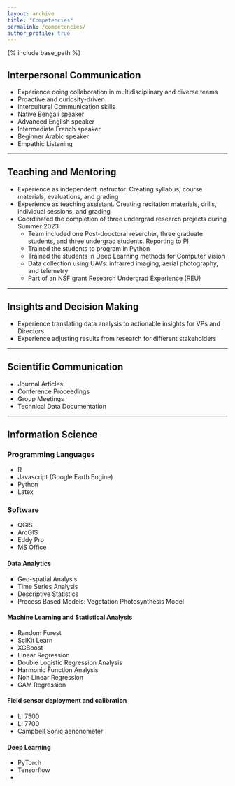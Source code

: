 ```yaml
---
layout: archive
title: "Competencies"
permalink: /competencies/
author_profile: true
---
```


{% include base_path %}
<!--
{% for post in site.education reversed %}
  {% include archive-single.html %}
{% endfor %} -->

## Interpersonal Communication
- Experience doing collaboration in multidisciplinary and diverse teams
- Proactive and curiosity-driven
- Intercultural Communication skills
- Native Bengali speaker
- Advanced English speaker
- Intermediate French speaker
- Beginner Arabic speaker
- Empathic Listening


------

## Teaching and Mentoring
- Experience as independent instructor. Creating syllabus, course materials, evaluations, and grading
- Experience as teaching assistant. Creating recitation materials, drills, individual sessions, and grading
- Coordinated the completion of three undergrad research projects during Summer 2023
	- Team included one Post-dooctoral resercher, three graduate students, and three undergrad students. Reporting to PI
	- Trained the students to program in Python
	- Trained the students in Deep Learning methods for Computer Vision 
	- Data collection using UAVs: infrarred imaging, aerial photography, and telemetry
	- Part of an NSF grant Research Undergrad Experience (REU)

------

## Insights and Decision Making
- Experience translating data analysis to actionable insights for VPs and Directors
- Experience adjusting results from research for different stakeholders

------

## Scientific Communication
- Journal Articles
- Conference Proceedings
- Group Meetings 
- Technical Data Documentation

------

## Information Science

### Programming Languages
- R
- Javascript (Google Earth Engine)
- Python
- Latex

### Software
- QGIS
- ArcGIS
- Eddy Pro
- MS Office

#### Data Analytics
- Geo-spatial Analysis
- Time Series Analysis
- Descriptive Statistics
- Process Based Models: Vegetation Photosynthesis Model


#### Machine Learning and Statistical Analysis
- Random Forest
- SciKit Learn
- XGBoost
- Linear Regression
- Double Logistic Regression Analysis
- Harmonic Function Analysis
- Non Linear Regression 
- GAM Regression

#### Field sensor deployment and calibration
- LI 7500 
- LI 7700
- Campbell Sonic aenonometer

#### Deep Learning
- PyTorch
- Tensorflow
-
 

